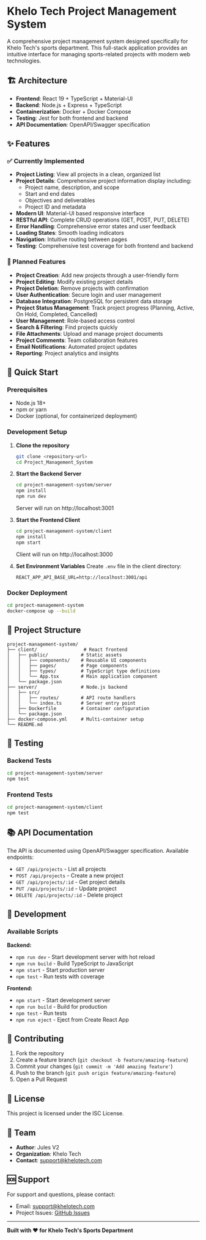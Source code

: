 # Khelo Tech Project Management System

A comprehensive project management system designed specifically for Khelo Tech's sports department. This full-stack application provides an intuitive interface for managing sports-related projects with modern web technologies.

## 🏗️ Architecture

- **Frontend**: React 19 + TypeScript + Material-UI
- **Backend**: Node.js + Express + TypeScript
- **Containerization**: Docker + Docker Compose
- **Testing**: Jest for both frontend and backend
- **API Documentation**: OpenAPI/Swagger specification

## ✨ Features

### ✅ Currently Implemented
- **Project Listing**: View all projects in a clean, organized list
- **Project Details**: Comprehensive project information display including:
  - Project name, description, and scope
  - Start and end dates
  - Objectives and deliverables
  - Project ID and metadata
- **Modern UI**: Material-UI based responsive interface
- **RESTful API**: Complete CRUD operations (GET, POST, PUT, DELETE)
- **Error Handling**: Comprehensive error states and user feedback
- **Loading States**: Smooth loading indicators
- **Navigation**: Intuitive routing between pages
- **Testing**: Comprehensive test coverage for both frontend and backend

### 🚧 Planned Features
- **Project Creation**: Add new projects through a user-friendly form
- **Project Editing**: Modify existing project details
- **Project Deletion**: Remove projects with confirmation
- **User Authentication**: Secure login and user management
- **Database Integration**: PostgreSQL for persistent data storage
- **Project Status Management**: Track project progress (Planning, Active, On Hold, Completed, Cancelled)
- **User Management**: Role-based access control
- **Search & Filtering**: Find projects quickly
- **File Attachments**: Upload and manage project documents
- **Project Comments**: Team collaboration features
- **Email Notifications**: Automated project updates
- **Reporting**: Project analytics and insights

## 🚀 Quick Start

### Prerequisites
- Node.js 18+ 
- npm or yarn
- Docker (optional, for containerized deployment)

### Development Setup

1. **Clone the repository**
   ```bash
   git clone <repository-url>
   cd Project_Management_System
   ```

2. **Start the Backend Server**
   ```bash
   cd project-management-system/server
   npm install
   npm run dev
   ```
   Server will run on http://localhost:3001

3. **Start the Frontend Client**
   ```bash
   cd project-management-system/client
   npm install
   npm start
   ```
   Client will run on http://localhost:3000

4. **Set Environment Variables**
   Create `.env` file in the client directory:
   ```
   REACT_APP_API_BASE_URL=http://localhost:3001/api
   ```

### Docker Deployment

```bash
cd project-management-system
docker-compose up --build
```

## 📁 Project Structure

```
project-management-system/
├── client/                 # React frontend
│   ├── public/            # Static assets
│   │   ├── components/    # Reusable UI components
│   │   ├── pages/         # Page components
│   │   ├── types/         # TypeScript type definitions
│   │   └── App.tsx        # Main application component
│   └── package.json
├── server/                # Node.js backend
│   ├── src/
│   │   ├── routes/        # API route handlers
│   │   └── index.ts       # Server entry point
│   ├── Dockerfile         # Container configuration
│   └── package.json
├── docker-compose.yml     # Multi-container setup
└── README.md
```

## 🧪 Testing

### Backend Tests
```bash
cd project-management-system/server
npm test
```

### Frontend Tests
```bash
cd project-management-system/client
npm test
```

## 📚 API Documentation

The API is documented using OpenAPI/Swagger specification. Available endpoints:

- `GET /api/projects` - List all projects
- `POST /api/projects` - Create a new project
- `GET /api/projects/:id` - Get project details
- `PUT /api/projects/:id` - Update project
- `DELETE /api/projects/:id` - Delete project

## 🔧 Development

### Available Scripts

**Backend:**
- `npm run dev` - Start development server with hot reload
- `npm run build` - Build TypeScript to JavaScript
- `npm start` - Start production server
- `npm test` - Run tests with coverage

**Frontend:**
- `npm start` - Start development server
- `npm run build` - Build for production
- `npm test` - Run tests
- `npm run eject` - Eject from Create React App

## 🤝 Contributing

1. Fork the repository
2. Create a feature branch (`git checkout -b feature/amazing-feature`)
3. Commit your changes (`git commit -m 'Add amazing feature'`)
4. Push to the branch (`git push origin feature/amazing-feature`)
5. Open a Pull Request

## 📄 License

This project is licensed under the ISC License.

## 👥 Team

- **Author**: Jules V2
- **Organization**: Khelo Tech
- **Contact**: support@khelotech.com

## 🆘 Support

For support and questions, please contact:
- Email: support@khelotech.com
- Project Issues: [GitHub Issues](link-to-issues)

---

**Built with ❤️ for Khelo Tech's Sports Department**
